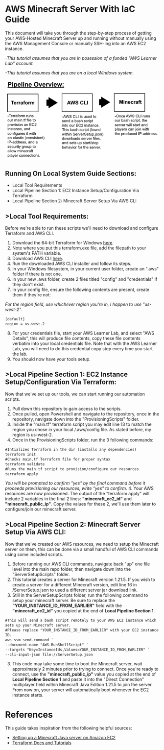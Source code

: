 # AWS Minecraft Server With IaC Guide

This document will take you through the step-by-step process of getting your AWS-Hosted Minecraft Server up and running without manually using the AWS Management Console or manually SSH-ing into an AWS EC2 instance. 

_-This tutorial assumes that you are in posession of a funded "AWS Learner Lab" account._

_-This tutorial assumes that you are on a local Windows system._

![](Images/PipelineOverview.png)

## Running On Local System Guide Sections:
- Local Tool Requirements
- Local Pipeline Section 1: EC2 Instance Setup/Configuration Via Terraform
- Local Pipeline Section 2: Minecraft Server Setup Via AWS CLI

## >Local Tool Requirements:

Before we're able to run these scripts we'll need to download and configure Terraform and AWS CLI.

1. Download the 64-bit Terraform for Windows [here](https://releases.hashicorp.com/terraform/1.12.1/terraform_1.12.1_windows_amd64.zip).
2. Note where you put this terraform.exe file, add the filepath to your system's PATH variable.
3. Download AWS CLI [here](https://awscli.amazonaws.com/AWSCLIV2.msi).
4. Run the downloaded AWS CLI installer and follow its steps.
5. In your Windows filesystem, in your current user folder, create an ".aws" folder if there is not one.
6. In your new .aws folder, create 2 files titled "config" and "credentials" if they don't exist.
7. In your config file, ensure the following contents are present, create them if they're not:

_For the region field, use whichever region you're in, I happen to use "us-west-2"._
```
[default]
region = us-west-2
```

8. For your credentials file, start your AWS Learner Lab, and select "AWS Details", this will produce file contents, copy these file contents verbatim into your local credentials file. Note that with the AWS Learner Lab, you will need to do this credential copy step every time you start the lab.
9. You should now have your tools setup.

## >Local Pipeline Section 1: EC2 Instance Setup/Configuration Via Terraform:

Now that we've set up our tools, we can start running our automation scripts.

1. Pull down this repository to gain access to the scripts.
2. Once pulled, open Powershell and navigate to the repository, once in the repository, navigate down into the "ProvisioningScripts" folder.
3. Inside the "main.tf" terraform script you may edit line 13 to match the region you chose in your local /.aws/config file. As stated before, my region is us-west-2.
4. Once in the ProvisioningScripts folder, run the 3 following commands:
```
#Intializes Terraform in the dir (installs any dependencies)
terraform init
#Checks main.tf Terraform file for proper syntax
terraform validate
#Runs the main.tf script to provision/configure our resources
terraform apply
```
_You will be prompted to confirm "yes" by the final command before it proceeds provisioning our resources, write "yes" to confirm._
4. Your AWS resources are now provisioned. The output of the "terraform apply" will include 2 variables in the final 2 lines: **"minecraft\_ec2\_id"** and **"minecraft\_public\_ip"**. Copy the values for these 2, we'll use them later to configure/join our minecraft server.

## >Local Pipeline Section 2: Minecraft Server Setup Via AWS CLI:

Now that we've created our AWS resources, we need to setup the Minecraft server on them, this can be done via a small handful of AWS CLI commands using some included scripts.

1. Before running our AWS CLI commands, navigate back "up" one file level into the main repo folder, then navigate down into the "ServerSetupScripts" folder.
2. This tutorial creates a server for Minecraft version 1.21.5. If you wish to create a server for a different Minecraft version, edit line 16 in /ServerSetup.json to used a different server jar download link.
3. Still in the ServerSetupScripts folder, run the following command to setup your minecraft server. Be sure to replace the **"YOUR\_INSTANCE\_ID\_FROM\_EARLIER"** field with the **"minecraft\_ec2\_id"** you copied at the end of **Local Pipeline Section 1**.
```
#This will send a bash script remotely to your AWS EC2 instance which sets up your Minecraft server.
#Please replace "YOUR_INSTANCE_ID_FROM_EARLIER" with your EC2 instance ID.
aws ssm send-command `
--document-name "AWS-RunShellScript" `
--targets "Key=InstanceIds,Values=YOUR_INSTANCE_ID_FROM_EARLIER" `
--cli-input-json file://ServerSetup.json

```
3. This code may take some time to boot the Minecraft server, wait approximately 2 minutes prior to trying to connect. Once you're ready to connect, use the **"minecraft\_public\_ip"** value you copied at the end of **Local Pipeline Section 1** and paste it into the "Direct Connection" multiplayer field within Minecraft Java Edition 1.21.5 to join the server. From now on, your server will automatically boot whenever the EC2 instance starts.

# References
This guide takes inspiration from the following helpful sources:
- [Setting up a Minecraft Java server on Amazon EC2](https://aws.amazon.com/blogs/gametech/setting-up-a-minecraft-java-server-on-amazon-ec2/)
- [Terraform Docs and Tutorials](https://developer.hashicorp.com/terraform/docs)
